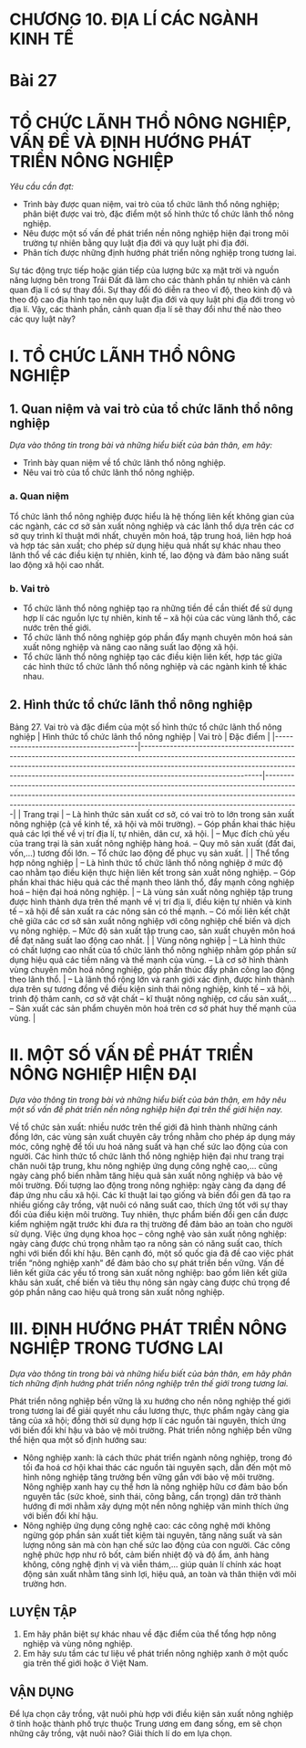 # CHƯƠNG 10. ĐỊA LÍ CÁC NGÀNH KINH TẾ

# Bài 27
# TỔ CHỨC LÃNH THỔ NÔNG NGHIỆP, VẤN ĐỀ VÀ ĐỊNH HƯỚNG PHÁT TRIỂN NÔNG NGHIỆP

*Yêu cầu cần đạt:*
- Trình bày được quan niệm, vai trò của tổ chức lãnh thổ nông nghiệp; phân biệt được vai trò, đặc điểm một số hình thức tổ chức lãnh thổ nông nghiệp.
- Nêu được một số vấn đề phát triển nền nông nghiệp hiện đại trong môi trường tự nhiên bằng quy luật địa đới và quy luật phi địa đới.
- Phân tích được những định hướng phát triển nông nghiệp trong tương lai.

Sự tác động trực tiếp hoặc gián tiếp của lượng bức xạ mặt trời và nguồn năng lượng bên trong Trái Đất đã làm cho các thành phần tự nhiên và cảnh quan địa lí có sự thay đổi. Sự thay đổi đó diễn ra theo vĩ độ, theo kinh độ và theo độ cao địa hình tạo nên quy luật địa đới và quy luật phi địa đới trong vỏ địa lí. Vậy, các thành phần, cảnh quan địa lí sẽ thay đổi như thế nào theo các quy luật này?

# I. TỔ CHỨC LÃNH THỔ NÔNG NGHIỆP
## 1. Quan niệm và vai trò của tổ chức lãnh thổ nông nghiệp

*Dựa vào thông tin trong bài và những hiểu biết của bản thân, em hãy:*
- Trình bày quan niệm về tổ chức lãnh thổ nông nghiệp.
- Nêu vai trò của tổ chức lãnh thổ nông nghiệp.

### a. Quan niệm

Tổ chức lãnh thổ nông nghiệp được hiểu là hệ thống liên kết không gian của các ngành, các cơ sở sản xuất nông nghiệp và các lãnh thổ dựa trên các cơ sở quy trình kĩ thuật mới nhất, chuyên môn hoá, tập trung hoá, liên hợp hoá và hợp tác sản xuất; cho phép sử dụng hiệu quả nhất sự khác nhau theo lãnh thổ về các điều kiện tự nhiên, kinh tế, lao động và đảm bảo năng suất lao động xã hội cao nhất.

### b. Vai trò

- Tổ chức lãnh thổ nông nghiệp tạo ra những tiền đề cần thiết để sử dụng hợp lí các nguồn lực tự nhiên, kinh tế – xã hội của các vùng lãnh thổ, các nước trên thế giới.
- Tổ chức lãnh thổ nông nghiệp góp phần đẩy mạnh chuyên môn hoá sản xuất nông nghiệp và nâng cao năng suất lao động xã hội.
- Tổ chức lãnh thổ nông nghiệp tạo các điều kiện liên kết, hợp tác giữa các hình thức tổ chức lãnh thổ nông nghiệp và các ngành kinh tế khác nhau.

## 2. Hình thức tổ chức lãnh thổ nông nghiệp

Bảng 27. Vai trò và đặc điểm của một số hình thức tổ chức lãnh thổ nông nghiệp
| Hình thức tổ chức lãnh thổ nông nghiệp | Vai trò                                                                                                                                                                                                                                                                   | Đặc điểm                                                                                                                                                                                                                                          |
|----------------------------------------|---------------------------------------------------------------------------------------------------------------------------------------------------------------------------------------------------------------------------------------------------------------------------|---------------------------------------------------------------------------------------------------------------------------------------------------------------------------------------------------------------------------------------------------|
| Trang trại                             | – Là hình thức sản xuất cơ sở, có vai trò to lớn trong sản xuất nông nghiệp (cả về kinh tế, xã hội và môi trường). – Góp phần khai thác hiệu quả các lợi thế về vị trí địa lí, tự nhiên, dân cư, xã hội.                                                                 | – Mục đích chủ yếu của trang trại là sản xuất nông nghiệp hàng hoá. – Quy mô sản xuất (đất đai, vốn,...) tương đối lớn. – Tổ chức lao động để phục vụ sản xuất.                                                                                             |
| Thể tổng hợp nông nghiệp               | – Là hình thức tổ chức lãnh thổ nông nghiệp ở mức độ cao nhằm tạo điều kiện thực hiện liên kết trong sản xuất nông nghiệp. – Góp phần khai thác hiệu quả các thế mạnh theo lãnh thổ, đẩy mạnh công nghiệp hoá – hiện đại hoá nông nghiệp.                                 | – Là vùng sản xuất nông nghiệp tập trung được hình thành dựa trên thế mạnh về vị trí địa lí, điều kiện tự nhiên và kinh tế – xã hội để sản xuất ra các nông sản có thế mạnh. – Có mối liên kết chặt chẽ giữa các cơ sở sản xuất nông nghiệp với công nghiệp chế biến và dịch vụ nông nghiệp. – Mức độ sản xuất tập trung cao, sản xuất chuyên môn hoá để đạt năng suất lao động cao nhất. |
| Vùng nông nghiệp                       | – Là hình thức có chất lượng cao nhất của tổ chức lãnh thổ nông nghiệp nhằm góp phần sử dụng hiệu quả các tiềm năng và thế mạnh của vùng. – Là cơ sở hình thành vùng chuyên môn hoá nông nghiệp, góp phần thúc đẩy phân công lao động theo lãnh thổ.                       | – Là lãnh thổ rộng lớn và ranh giới xác định, được hình thành dựa trên sự tương đồng về điều kiện sinh thái nông nghiệp, kinh tế – xã hội, trình độ thâm canh, cơ sở vật chất – kĩ thuật nông nghiệp, cơ cấu sản xuất,... – Sản xuất các sản phẩm chuyên môn hoá trên cơ sở phát huy thế mạnh của vùng.                                                                                      |

# II. MỘT SỐ VẤN ĐỀ PHÁT TRIỂN NÔNG NGHIỆP HIỆN ĐẠI

*Dựa vào thông tin trong bài và những hiểu biết của bản thân, em hãy nêu một số vấn đề phát triển nền nông nghiệp hiện đại trên thế giới hiện nay.*

Về tổ chức sản xuất: nhiều nước trên thế giới đã hình thành những cánh đồng lớn, các vùng sản xuất chuyên cây trồng nhằm cho phép áp dụng máy móc, công nghệ để tối ưu hoá năng suất và hạn chế sức lao động của con người. Các hình thức tổ chức lãnh thổ nông nghiệp hiện đại như trang trại chăn nuôi tập trung, khu nông nghiệp ứng dụng công nghệ cao,... cũng ngày càng phổ biến nhằm tăng hiệu quả sản xuất nông nghiệp và bảo vệ môi trường. Đối tượng lao động trong nông nghiệp: ngày càng đa dạng để đáp ứng nhu cầu xã hội. Các kĩ thuật lai tạo giống và biến đổi gen đã tạo ra nhiều giống cây trồng, vật nuôi có năng suất cao, thích ứng tốt với sự thay đổi của điều kiện môi trường. Tuy nhiên, thực phẩm biến đổi gen cần được kiểm nghiệm ngặt trước khi đưa ra thị trường để đảm bảo an toàn cho người sử dụng. Việc ứng dụng khoa học – công nghệ vào sản xuất nông nghiệp: ngày càng được chú trọng nhằm tạo ra nông sản có năng suất cao, thích nghi với biến đổi khí hậu. Bên cạnh đó, một số quốc gia đã đề cao việc phát triển “nông nghiệp xanh” để đảm bảo cho sự phát triển bền vững. Vấn đề liên kết giữa các yếu tố trong sản xuất nông nghiệp: bao gồm liên kết giữa khâu sản xuất, chế biến và tiêu thụ nông sản ngày càng được chú trọng để góp phần nâng cao hiệu quả trong sản xuất nông nghiệp.

# III. ĐỊNH HƯỚNG PHÁT TRIỂN NÔNG NGHIỆP TRONG TƯƠNG LAI

*Dựa vào thông tin trong bài và những hiểu biết của bản thân, em hãy phân tích những định hướng phát triển nông nghiệp trên thế giới trong tương lai.*

Phát triển nông nghiệp bền vững là xu hướng cho nền nông nghiệp thế giới trong tương lai để giải quyết nhu cầu lương thực, thực phẩm ngày càng gia tăng của xã hội; đồng thời sử dụng hợp lí các nguồn tài nguyên, thích ứng với biến đổi khí hậu và bảo vệ môi trường. Phát triển nông nghiệp bền vững thể hiện qua một số định hướng sau:
- Nông nghiệp xanh: là cách thức phát triển ngành nông nghiệp, trong đó tối đa hoá cơ hội khai thác các nguồn tài nguyên sạch, dẫn đến một mô hình nông nghiệp tăng trưởng bền vững gắn với bảo vệ môi trường. Nông nghiệp xanh hay cụ thể hơn là nông nghiệp hữu cơ đảm bảo bốn nguyên tắc (sức khoẻ, sinh thái, công bằng, cẩn trọng) dân trở thành hướng đi mới nhằm xây dựng một nền nông nghiệp văn minh thích ứng với biến đổi khí hậu.
- Nông nghiệp ứng dụng công nghệ cao: các công nghệ mới không ngừng góp phần sản xuất tiết kiệm tài nguyên, tăng năng suất và sản lượng nông sản mà còn hạn chế sức lao động của con người. Các công nghệ phức hợp như rô bốt, cảm biến nhiệt độ và độ ẩm, ánh hàng không, công nghệ định vị và viễn thám,... giúp quản lí chính xác hoạt động sản xuất nhằm tăng sinh lợi, hiệu quả, an toàn và thân thiện với môi trường hơn.

## LUYỆN TẬP
1. Em hãy phân biệt sự khác nhau về đặc điểm của thể tổng hợp nông nghiệp và vùng nông nghiệp.
2. Em hãy sưu tầm các tư liệu về phát triển nông nghiệp xanh ở một quốc gia trên thế giới hoặc ở Việt Nam.

## VẬN DỤNG
Để lựa chọn cây trồng, vật nuôi phù hợp với điều kiện sản xuất nông nghiệp
ở tỉnh hoặc thành phố trực thuộc Trung ương em đang sống, em sẽ chọn những
cây trồng, vật nuôi nào? Giải thích lí do em lựa chọn.
